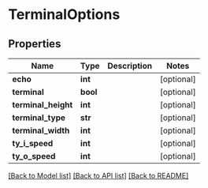 # TerminalOptions

## Properties
Name | Type | Description | Notes
------------ | ------------- | ------------- | -------------
**echo** | **int** |  | [optional] 
**terminal** | **bool** |  | [optional] 
**terminal_height** | **int** |  | [optional] 
**terminal_type** | **str** |  | [optional] 
**terminal_width** | **int** |  | [optional] 
**ty_i_speed** | **int** |  | [optional] 
**ty_o_speed** | **int** |  | [optional] 

[[Back to Model list]](README.md#documentation-for-models) [[Back to API list]](../README.md#documentation-for-api-endpoints) [[Back to README]](../README.md)


